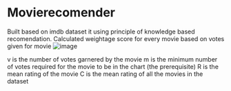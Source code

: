 # Movierecomender
Built based on imdb dataset it using principle of knowledge based recomendation.
Calculated weightage score for every movie based on votes given for movie
![image](https://user-images.githubusercontent.com/57652470/123532796-f8a51280-d72d-11eb-84a4-b2d91b5e93cd.png)

v is the number of votes garnered by the movie
m is the minimum number of votes required for the movie to be in the
chart (the prerequisite)
R is the mean rating of the movie
C is the mean rating of all the movies in the dataset
